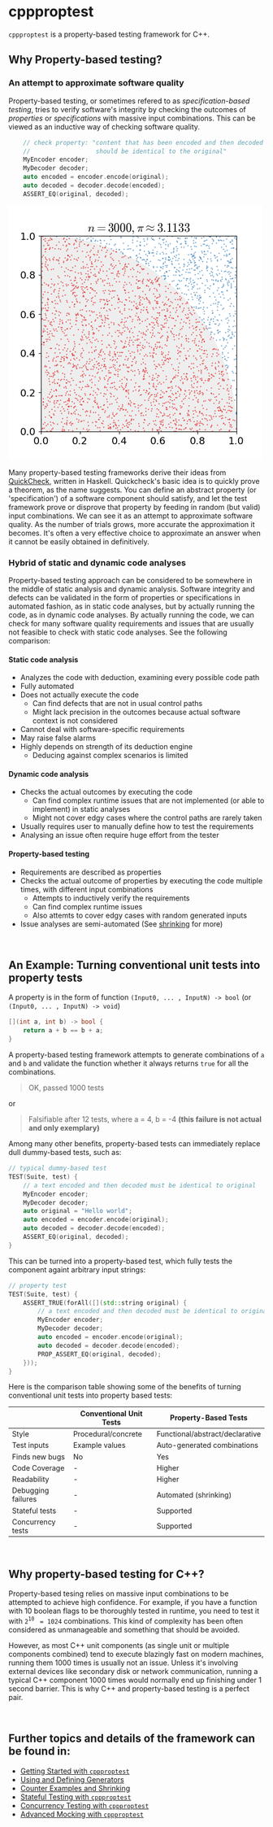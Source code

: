 # cppproptest

`cppproptest` is a property-based testing framework for C++. 

## Why Property-based testing?

### An attempt to approximate software quality 

Property-based testing, or sometimes refered to as *specification-based testing*, tries to verify software's integrity by checking the outcomes of *properties* or *specifications* with massive input combinations. This can be viewed as an inductive way of checking software quality.

```cpp
    // check property: "content that has been encoded and then decoded
    //                  should be identical to the original"
    MyEncoder encoder;
    MyDecoder decoder;
    auto encoded = encoder.encode(original);
    auto decoded = decoder.decode(encoded);
    ASSERT_EQ(original, decoded);
```

![Estimating pi using Monte Carlo method](./doc/Pi_30K.gif)

Many property-based testing frameworks derive their ideas from [QuickCheck](https://en.wikipedia.org/wiki/QuickCheck), written in Haskell. Quickcheck's basic idea is to quickly prove a theorem, as the name suggests. You can define an abstract property (or 'specification') of a software component should satisfy, and let the test framework prove or disprove that property by feeding in random (but valid) input combinations. We can see it as an attempt to approximate software quality. As the number of trials grows, more accurate the approximation it becomes. It's often a very effective choice to approximate an answer when it cannot be easily obtained in definitively.

### Hybrid of static and dynamic code analyses

Property-based testing approach can be considered to be somewhere in the middle of static analysis and dynamic analysis. Software integrity and defects can be validated in the form of properties or specifications in automated fashion, as in static code analyses, but by actually running the code, as in dynamic code analyses. By actually running the code, we can check for many software quality requirements and issues that are usually not feasible to check with static code analyses. See the following comparison:

#### Static code analysis

* Analyzes the code with deduction, examining every possible code path 
* Fully automated
* Does not actually execute the code
  * Can find defects that are not in usual control paths
  * Might lack precision in the outcomes because actual software context is not considered
* Cannot deal with software-specific requirements
* May raise false alarms
* Highly depends on strength of its deduction engine
  * Deducing against complex scenarios is limited

#### Dynamic code analysis

* Checks the actual outcomes by executing the code
  * Can find complex runtime issues that are not implemented (or able to implement) in static analyses
  * Might not cover edgy cases where the control paths are rarely taken
* Usually requires user to manually define how to test the requirements
* Analysing an issue often require huge effort from the tester

#### Property-based testing

* Requirements are described as properties
* Checks the actual outcome of properties by executing the code multiple times, with different input combinations
  * Attempts to inductively verify the requirements
  * Can find complex runtime issues
  * Also attemts to cover edgy cases with random generated inputs
* Issue analyses are semi-automated (See [shrinking](doc/Shrinking.md) for more)


&nbsp;

## An Example: Turning conventional unit tests into property tests

A property is in the form of function `(Input0, ... , InputN) -> bool` (or `(Input0, ... , InputN) -> void`)

```cpp
[](int a, int b) -> bool {
    return a + b == b + a;
}
```

A property-based testing framework attempts to generate combinations of `a` and `b` and validate the function whether it always returns `true` for all the combinations. 

> OK, passed 1000 tests

or 

> Falsifiable after 12 tests, where
>   a = 4,
>   b = -4 **(this failure is not actual and only exemplary)**

Among many other benefits, property-based tests can immediately replace dull dummy-based tests, such as:

```cpp
// typical dummy-based test 
TEST(Suite, test) {
    // a text encoded and then decoded must be identical to original
    MyEncoder encoder;
    MyDecoder decoder;    
    auto original = "Hello world";
    auto encoded = encoder.encode(original);
    auto decoded = decoder.decode(encoded);
    ASSERT_EQ(original, decoded);
}
```

This can be turned into a property-based test, which fully tests the component againt arbitrary input strings:

```cpp
// property test 
TEST(Suite, test) {
    ASSERT_TRUE(forAll([](std::string original) {
        // a text encoded and then decoded must be identical to original
        MyEncoder encoder;
        MyDecoder decoder;    
        auto encoded = encoder.encode(original);
        auto decoded = decoder.decode(encoded);
        PROP_ASSERT_EQ(original, decoded);
    }));
}
```

Here is the comparison table showing some of the benefits of turning conventional unit tests into property based tests:


|                   | Conventional Unit Tests   | **Property-Based Tests**     |
| ----------------- |---------------------------| ---------------------------- |
| Style             | Procedural/concrete       | Functional/abstract/declarative|
| Test inputs       | Example values            | Auto-generated combinations  |
| Finds new bugs    | No                        | Yes                          |
| Code Coverage     | -                         | Higher                       |
| Readability       | -                         | Higher                       |
| Debugging failures| -                         | Automated (shrinking)        |
| Stateful tests    | -                         | Supported                    |
| Concurrency tests | -                         | Supported                    |

&nbsp;

## Why property-based testing for C++?

Property-based tesing relies on massive input combinations to be attempted to achieve high confidence. 
For example, if you have a function with 10 boolean flags to be thoroughly tested in runtime, you need to test it with `2`<sup>`10`</sup> ` = 1024` combinations. This kind of complexity has been often considered as unmanageable and something that should be avoided. 

However, as most C++ unit components (as single unit or multiple components combined) tend to execute blazingly fast on modern machines, running them 1000 times is usually not an issue. Unless it's involving external devices like secondary disk or network communication, running a typical C++ component 1000 times would normally end up finishing under 1 second barrier. This is why C++ and property-based testing is a perfect pair.


&nbsp;

## Further topics and details of the framework can be found in:

* [Getting Started with `cppproptest`](doc/GettingStarted.md)
* [Using and Defining Generators](doc/Generators.md)
* [Counter Examples and Shrinking](doc/Shrinking.md)
* [Stateful Testing with `cppproptest`](doc/StatefulTesting.md)
* [Concurrency Testing with `cppproptest`](doc/ConcurrencyTesting.md)
* [Advanced Mocking with `cppproptest`](doc/Mocking.md)

